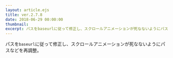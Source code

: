 ```yaml
---
layout: article.ejs
title: ver.2.7.8
date: 2018-06-29 00:00:00
thumbnail: 
excerpt: パスをbaseurlに従って修正し、スクロールアニメーションが死なないようにパスなどを再調整。
---
```


パスを`baseurl`に従って修正し、スクロールアニメーションが死なないようにパスなどを再調整。

